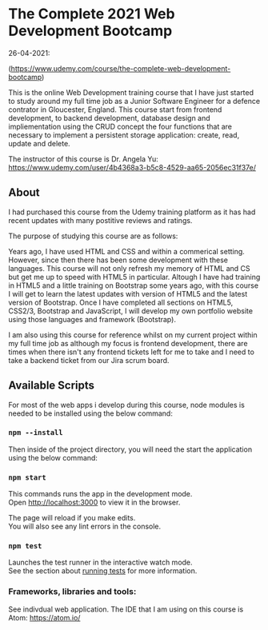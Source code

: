 # The Complete 2021 Web Development Bootcamp

26-04-2021:

(https://www.udemy.com/course/the-complete-web-development-bootcamp)

This is the online Web Development training course that I have just started to study around my full time job as a Junior Software Engineer for a defence contrator in Gloucester, England. This course start from frontend development, to backend development, database design and impliementation using the CRUD concept the four functions that are necessary to implement a persistent storage application: create, read, update and delete.

The instructor of this course is Dr. Angela Yu: https://www.udemy.com/user/4b4368a3-b5c8-4529-aa65-2056ec31f37e/

## About

I had purchased this course from the Udemy training platform as it has had recent updates with many postitive reviews and ratings.

The purpose of studying this course are as follows:

Years ago, I have used HTML and CSS and within a commerical setting. However, since then there has been some development with these languages. This course will not only refresh my memory of HTML and CS but get me up to speed with HTML5 in particular. Altough I have had training in HTML5 and a little training on Bootstrap some years ago, with this course I will get to learn the latest updates with version of HTML5 and the latest version of Bootstrap. Once I have completed all sections on HTML5, CSS2/3, Bootstrap and JavaScript, I will develop my own portfolio website using those languages and framework (Bootstrap).

I am also using this course for reference whilst on my current project within my full time job as although my focus is frontend development, there are times when there isn't any frontend tickets left for me to take and I need to take a backend ticket from our Jira scrum board.




## Available Scripts

For most of the web apps i develop during this course, node modules is needed to be installed using the below command:

### `npm --install`

Then inside of the project directory, you will need the start the application using the below command:

### `npm start`

This commands runs the app in the development mode.\
Open [http://localhost:3000](http://localhost:3000) to view it in the browser.

The page will reload if you make edits.\
You will also see any lint errors in the console.

### `npm test`

Launches the test runner in the interactive watch mode.\
See the section about [running tests](https://facebook.github.io/create-react-app/docs/running-tests) for more information.

### Frameworks, libraries and tools:

See indivdual web application. The IDE that I am using on this course is Atom: https://atom.io/




